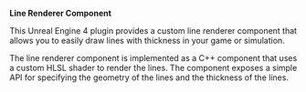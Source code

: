 **Line Renderer Component**

This Unreal Engine 4 plugin provides a custom line renderer component that allows you to easily draw lines with thickness in your game or simulation.

The line renderer component is implemented as a C++ component that uses a custom HLSL shader to render the lines. The component exposes a simple API for specifying the geometry of the lines and the thickness of the lines.

